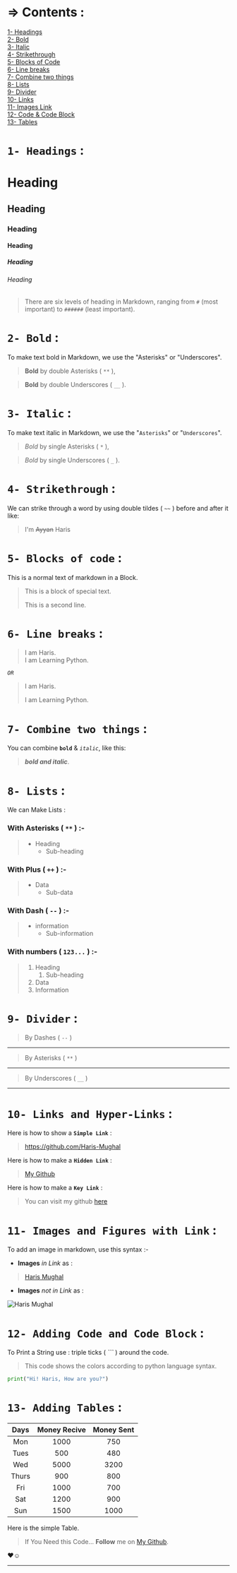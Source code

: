 # => Contents :

[1- Headings](#1--headings)\
[2- Bold](#2--bold)\
[3- Italic](#3--italic)\
[4- Strikethrough](#4--strikethrough)\
[5- Blocks of Code](#5--blocks-of-code)\
[6- Line breaks](#6--line-breaks)\
[7- Combine two things](#7--combine-two-things)\
[8- Lists](#8--lists)\
[9- Divider](#9--divider)\
[10- Links](#10--links-and-hyper-links)\
[11- Images Link](#11--images-and-figures-with-link)\
[12- Code & Code Block](#12--adding-code-and-code-block)\
[13- Tables](#13--adding-tables)


# `1- Headings` :

# Heading
## Heading
### Heading
#### Heading
##### Heading
###### Heading

> There are six levels of heading in Markdown, ranging from `#` (most important) to `######` (least important).

# `2- Bold` :
To make text bold in Markdown, we use the "Asterisks" or "Underscores".

> **Bold** by double Asterisks ( `**` ),

> __Bold__ by double Underscores ( `__` ). 


# `3- Italic` :
To make text italic in Markdown, we use the "`Asterisks`" or "`Underscores`".

> *Bold* by single Asterisks ( `*` ),

> _Bold_ by single Underscores ( `_` ).

# `4- Strikethrough` :


We can strike through a word by using double tildes ( `~~` ) before and after it like:
> I'm ~~Ayyan~~ Haris


# `5- Blocks of code` :
This is a normal text of markdown in a Block.
>This is a block of special text.
>
>This is a second line.


# `6- Line breaks` :

> I am Haris.\
> I am Learning Python.

_`OR`_

>I am Haris.
>
>I am Learning Python.


# `7- Combine two things` :
You can combine **`bold`** & _`italic`_, like this:
> ***bold and italic***.


# `8- Lists` :
We can Make Lists :
### With Asterisks ( `**` ) :-
> * Heading
>   * Sub-heading
### With Plus ( `++` ) :-
> + Data
>   + Sub-data
### With Dash ( `--` ) :-
> - information
>   - Sub-information
### With numbers ( `123...` ) :-
> 1. Heading
>    1. Sub-heading
> 2. Data
> 3. Information


# `9- Divider` :

>  By Dashes ( `--` )

---
>  By Asterisks ( `**` )
***
>  By Underscores ( `__` )
___ 


# `10- Links and Hyper-Links` :
Here is how to show a **`Simple Link`** :
> <https://github.com/Haris-Mughal>

Here is how to make a **`Hidden Link`** :
> [My Github](https://github.com/Haris-Mughal)

Here is how to make a **`Key Link`** :

[My Github]: https://github.com/Haris-Mughal

> You can visit my github [here][My Github]


# `11- Images and Figures with Link` :
To add an image in markdown, use this syntax :-
- **Images** *in Link* as :
> [Haris Mughal](<file:///E:/Haris/Python%20ka%20Chilla/classess/day-5/markdown/WhatsApp%20Image%202023-10-06%20at%208.13.23%20PM.jpeg>)
- **Images** *not in Link* as :

![Haris Mughal](<file:///E:/Haris/Python%20ka%20Chilla/classess/day-5/markdown/WhatsApp%20Image%202023-10-06%20at%208.13.23%20PM.jpeg>)

# `12- Adding Code and Code Block` :

To Print a String use :
triple ticks ( _```_ ) around the code.
> This code shows the colors according to python language syntax.
```python
print("Hi! Haris, How are you?")
``` 
# `13- Adding Tables` :

Days| Money Recive| Money Sent
:-:| :-:| :-:
|Mon| 1000| 750|
Tues| 500| 480|
Wed| 5000| 3200
Thurs| 900| 800
Fri| 1000| 700
Sat| 1200| 900
Sun| 1500| 1000

Here is the simple Table.

> If You Need this Code...
> __Follow__ me on [My Github].

♥️☺️

---
